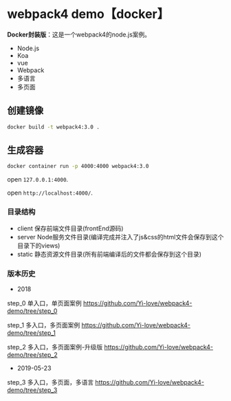 # webpack4 demo【docker】
**Docker封装版**：这是一个webpack4的node.js案例。

- Node.js
- Koa
- vue
- Webpack
- 多语言
- 多页面

## 创建镜像

```sh
docker build -t webpack4:3.0 .
```

## 生成容器

```sh
docker container run -p 4000:4000 webpack4:3.0
```


open `127.0.0.1:4000`.

open `http://localhost:4000/`.

### 目录结构

- client  保存前端文件目录(frontEnd源码)
- server  Node服务文件目录(编译完成并注入了js&css的html文件会保存到这个目录下的views)
- static  静态资源文件目录(所有前端编译后的文件都会保存到这个目录)

### 版本历史

- 2018

step_0 单入口，单页面案例 https://github.com/Yi-love/webpack4-demo/tree/step_0

step_1 多入口，多页面案例  https://github.com/Yi-love/webpack4-demo/tree/step_1

step_2 多入口，多页面案例-升级版 https://github.com/Yi-love/webpack4-demo/tree/step_2

- 2019-05-23

step_3 多入口，多页面，多语言 https://github.com/Yi-love/webpack4-demo/tree/step_3